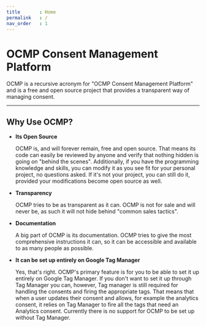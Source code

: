 ```yaml
---
title		: Home
permalink	: /
nav_order	: 1
---
```


# OCMP Consent Management Platform

OCMP is a recursive acronym for "OCMP Consent Management Platform" and is a free and open source project that provides a transparent way of managing consent.

----

## Why Use OCMP?

- **Its Open Source**

  OCMP is, and will forever remain, free and open source. That means its code can easily be reviewed by anyone and verify that nothing hidden is going on "behind the scenes".
  Additionally, if you have the programming knowledge and skills, you can modify it as you see fit for your personal project, no questions asked. If it's not your project, you can still do it, provided your modifications become open source as well.

- **Transparency**

  OCMP tries to be as transparent as it can. OCMP is not for sale and will never be, as such it will not hide behind "common sales tactics".
  
- **Documentation**
  
  A big part of OCMP is its documentation. OCMP tries to give the most comprehensive instructions it can, so it can be accessible and available to as many people as possible.

- **It can be set up entirely on Google Tag Manager**

  Yes, that's right. OCMP's primary feature is for you to be able to set it up entirely on Google Tag Manager. If you don't want to set it up through Tag Manager you can, however, Tag manager is still required for handling the consents and firing the appropriate tags. That means that when a user updates their consent and allows, for example the analytics consent, it relies on Tag Manager to fire all the tags that need an Analytics consent. Currently there is no support for OCMP to be set up without Tag Manager.

